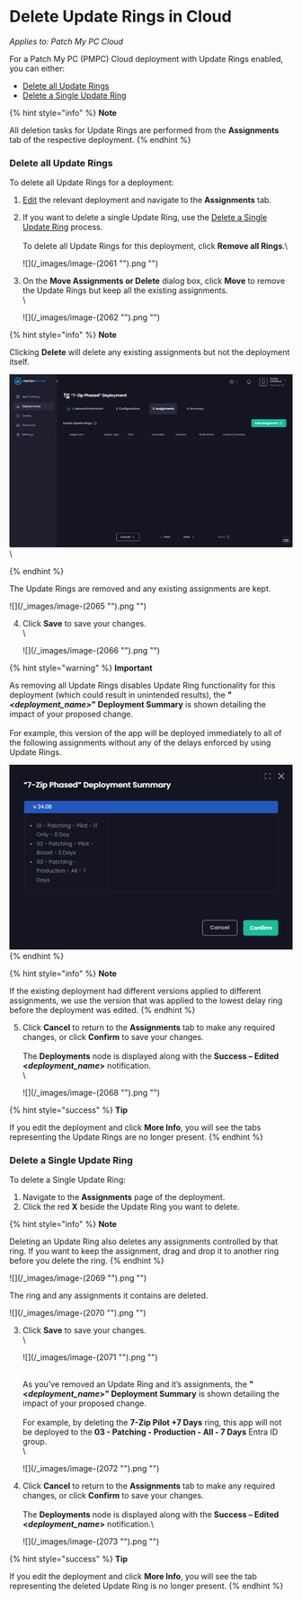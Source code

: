 # Delete Update Rings in Cloud

_Applies to: Patch My PC Cloud_

For a Patch My PC (PMPC) Cloud deployment with Update Rings enabled, you can either:

* [Delete all Update Rings](delete-update-rings-in-cloud.md#delete-all-update-rings)
* [Delete a Single Update Ring](delete-update-rings-in-cloud.md#delete-a-single-update-ring)

{% hint style="info" %}
**Note**

All deletion tasks for Update Rings are performed from the **Assignments** tab of the respective deployment.
{% endhint %}

### Delete all Update Rings

To delete all Update Rings for a deployment:

1. [Edit](../manage-cloud-deployments/edit-a-cloud-deployment.md) the relevant deployment and navigate to the **Assignments** tab.
2.  If you want to delete a single Update Ring, use the [Delete a Single Update Ring](delete-update-rings-in-cloud.md#delete-a-single-update-ring) process.\
    \
    To delete all Update Rings for this deployment, click **Remove all Rings**.\


    ![](/_images/image-(2061 "").png "")


3.  On the **Move Assignments or Delete** dialog box, click **Move** to remove the Update Rings but keep all the existing assignments.\
    \


    ![](/_images/image-(2062 "").png "")

{% hint style="info" %}
**Note**

Clicking **Delete** will delete any existing assignments but not the deployment itself.

![Clicking “Delete” will delete any existing assignments, not the deployment itself.](<../../../.gitbook/assets/image (2064).png>)\

{% endhint %}

The Update Rings are removed and any existing assignments are kept.

![](/_images/image-(2065 "").png "")

4.  Click **Save** to save your changes.\
    \


    ![](/_images/image-(2066 "").png "")

{% hint style="warning" %}
**Important**

As removing all Update Rings disables Update Ring functionality for this deployment (which could result in unintended results), the **"**_**\<deployment\_name>**_**" Deployment Summary** is shown detailing the impact of your proposed change.\
\
For example, this version of the app will be deployed immediately to all of the following assignments without any of the delays enforced by using Update Rings.

![“Deployment Summary” showing the impact of deleting all Update Rings ](<../../../.gitbook/assets/image (2067).png>)
{% endhint %}

{% hint style="info" %}
**Note**

If the existing deployment had different versions applied to different assignments, we use the version that was applied to the lowest delay ring before the deployment was edited.
{% endhint %}

5.  Click **Cancel** to return to the **Assignments** tab to make any required changes, or click **Confirm** to save your changes.\
    \
    The **Deployments** node is displayed along with the **Success – Edited <**_**deployment\_name**_**>** notification.\
    \


    ![](/_images/image-(2068 "").png "")

{% hint style="success" %}
**Tip**

If you edit the deployment and click **More Info**, you will see the tabs representing the Update Rings are no longer present.
{% endhint %}

### Delete a Single Update Ring

To delete a Single Update Ring:

1. Navigate to the **Assignments** page of the deployment.
2. Click the red **X** beside the Update Ring you want to delete.

{% hint style="info" %}
**Note**

Deleting an Update Ring also deletes any assignments controlled by that ring. If you want to keep the assignment, drag and drop it to another ring before you delete the ring.
{% endhint %}

![](/_images/image-(2069 "").png "")

The ring and any assignments it contains are deleted.

![](/_images/image-(2070 "").png "")

3.  Click **Save** to save your changes.\
    \


    ![](/_images/image-(2071 "").png "")

    \
    As you’ve removed an Update Ring and it’s assignments, the **"<**_**deployment\_name**_**>" Deployment Summary** is shown detailing the impact of your proposed change.\
    \
    For example, by deleting the **7-Zip Pilot +7 Days** ring, this app will not be deployed to the **03 - Patching - Production - All - 7 Days** Entra ID group.\
    \


    ![](/_images/image-(2072 "").png "")
4.  Click **Cancel** to return to the **Assignments** tab to make any required changes, or click **Confirm** to save your changes.\
    \
    The **Deployments** node is displayed along with the **Success – Edited <**_**deployment\_name**_**>** notification.\


    ![](/_images/image-(2073 "").png "")

{% hint style="success" %}
**Tip**

If you edit the deployment and click **More Info**, you will see the tab representing the deleted Update Ring is no longer present.
{% endhint %}
